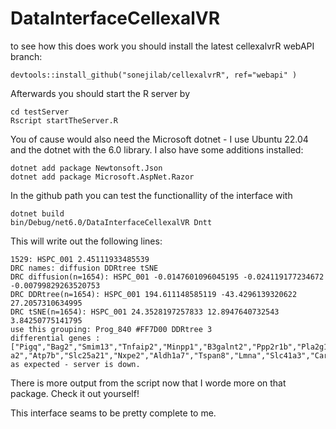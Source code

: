 # DataInterfaceCellexalVR

to see how this does work you should install the latest cellexalvrR webAPI branch:

```
devtools::install_github("sonejilab/cellexalvrR", ref="webapi" )
```

Afterwards you should start the R server by
```
cd testServer 
Rscript startTheServer.R
```

You of cause would also need the Microsoft dotnet - I use Ubuntu 22.04 and the dotnet with the 6.0 library. I also have some additions installed:


```
dotnet add package Newtonsoft.Json
dotnet add package Microsoft.AspNet.Razor
```

In the github path you can test the functionallity of the interface with


```
dotnet build
bin/Debug/net6.0/DataInterfaceCellexalVR Dntt
```


This will write out the following lines:

```
1529: HSPC_001 2.45111933485539
DRC names: diffusion DDRtree tSNE
DRC diffusion(n=1654): HSPC_001 -0.0147601096045195 -0.024119177234672 -0.00799829263520753
DRC DDRtree(n=1654): HSPC_001 194.611148585119 -43.4296139320622 27.2057310634995
DRC tSNE(n=1654): HSPC_001 24.3528197257833 12.8947640732543 3.84250775141795
use this grouping: Prog_840 #FF7D00 DDRtree 3
differential genes :["Pigq","Bag2","Smim13","Tnfaip2","Minpp1","B3galnt2","Ppp2r1b","Pla2g12a","Asns","Gata1","Slc26a1","Epdr1","Scrn3","Mfsd2b","Narf","Spryd4","Xk","Gpsm2","Tlk1","Tango2","Fech","Rnf139","Casp3","Rfesd","Picalm","Ssx2ip","Hba-a2","Atp7b","Slc25a21","Nxpe2","Aldh1a7","Tspan8","Lmna","Slc41a3","Car1","Cldn13","Camsap2","Gypa","Slc40a1","Cela1","Abcb4","Tspo2","Atp1b2","Pklr","Sh3tc2","Klf1","Spon2","Net1","Tmem56","Btnl10","Sun1","Spire1","Hpn","Mt2","Cd55","Nfia","Ampd3","Gstm5","Ces2g","Ell2","Slc14a1","Clca3a1","Myo1d","Wdsub1","Aldh1a1","Cenpk","Birc5","Asf1b","Ifi30","Pik3r2","Mns1","Wdr55","Mt1","Sppl2b","Ftsj1","Phf10","Hagh","Itga5","Golm1","Lrrc8c","Steap3","Gfm1","Psmd9","Alad","Fcgr2b","Csf1r","I830077J02Rik","Epx","Cst7","Papss2","Slpi","Ltb4r1","Ly86","Igsf6","Cldn15","Fam64a","Abcd2","Rab44","Mcpt8","Hp","Hdc","Fcgr3","Ms4a3","Anxa3","Hpse","Atp8b4","Clec12a","Lgals1","Atp1a3","Tifab","Ly6c2","Ly6g","Ccl9","Tyrobp","Mpeg1","Cd68","Pyhin1","F630028O10Rik","Irf8","Sorl1","Mgat5","Tmem229b","Ctsg","Cpa3","Elane","Mpo","F13a1","Cd48","Siglecf","Cep55","Gm20342","Cd93","Emb","Fcer1g","Rin3","Fes","St8sia4","Igfbp4","Prtn3","Nfam1","Cd53","Parp8","Sh2d5","Emilin1","Tm6sf1","Tcirg1","Tspan2","Adgrg3","Cd69","Flnb","Ankrd44","Lmo4","Ms4a6c","Bcl2","Gpc1","Itgal","Pkib","Nkg7","Prss57","Arl11","Eml4","Milr1","Rassf4","Spns3","BC035044","Sell","Plac8","Hk3","Ifi203","Pik3ip1","Ifitm1","Angpt1","Lsp1","Ctla2a","Zbtb20","Mfng","Ebi3","Myct1","Gcnt2","Tbxas1","Pear1","Gimap1","Mir99ahg","Tsc22d3","Cyp2j9","Lpp","Dennd2d","Camk2d","Ldhb","Padi4","Meis1","Neurl3","Gm4759","Ctla2b","Cers4","Rnf122","Maml2","Gimap6","Ptgs1","Myl10","Rgs1","Pygm","Mpl","Tnip3","Plxna4os1","Mecom","Chrnb1","Eya2","Trim30b","Npdc1","Trpc6","Ccl4","Lax1","Ly6a","Casp12","Pglyrp2","Hlf","Scarf1","Fstl1","Csad","Maged1","Sdc4","Tmem37","Gprc5b","Cd74","Sla2","Zfp467","Gimap1os","Hacd4","Tle2","Rtp4","Socs2","Gimap3","Gimap5","Tgtp1","Gucy1a3","Plxdc2","Ltb","Oasl2","Ddx58","Robo4","Cdh15","Iigp1","Mmrn1","Gm4951","Ifi44","Fgd5","Mycn","Gimap8","Cdkn1c","Esam","F11r"]
as expected - server is down.
```

There is more output from the script now that I worde more on that package.
Check it out yourself!
 
This interface seams to be pretty complete to me.

